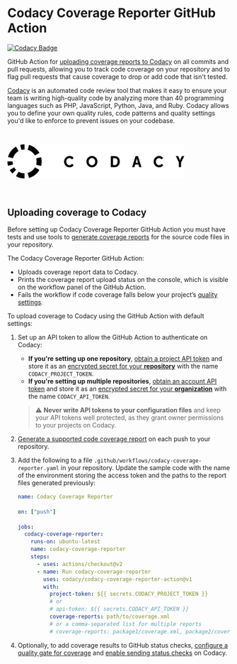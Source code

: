 # Codacy Coverage Reporter GitHub Action

[![Codacy Badge](https://app.codacy.com/project/badge/Grade/db5eda4c50b24c008b2c19f1117c9cef)](https://www.codacy.com/gh/codacy/codacy-coverage-reporter-action/dashboard?utm_source=github.com&amp;utm_medium=referral&amp;utm_content=codacy/codacy-coverage-reporter-action&amp;utm_campaign=Badge_Grade)

GitHub Action for [uploading coverage reports to Codacy](https://docs.codacy.com/coverage-reporter/#uploading-coverage) on all commits and pull requests, allowing you to track code coverage on your repository and to flag pull requests that cause coverage to drop or add code that isn't tested.

[Codacy](https://www.codacy.com/) is an automated code review tool that makes it easy to ensure your team is writing high-quality code by analyzing more than 40 programming languages such as PHP, JavaScript, Python, Java, and Ruby. Codacy allows you to define your own quality rules, code patterns and quality settings you'd like to enforce to prevent issues on your codebase.

<br/>

<a href="https://www.codacy.com" target="_blank"><img src="images/codacy-logo.svg" alt="Codacy" width="400"/></a>

<br/>

## Uploading coverage to Codacy

Before setting up Codacy Coverage Reporter GitHub Action you must have tests and use tools to [generate coverage reports](https://docs.codacy.com/coverage-reporter/#generating-coverage) for the source code files in your repository.

The Codacy Coverage Reporter GitHub Action:

-   Uploads coverage report data to Codacy.
-   Prints the coverage report upload status on the console, which is visible on the workflow panel of the GitHub Action.
-   Fails the workflow if code coverage falls below your project’s [quality settings](https://docs.codacy.com/repositories-configure/adjusting-quality-settings/#gates).

To upload coverage to Codacy using the GitHub Action with default settings:

1.  Set up an API token to allow the GitHub Action to authenticate on Codacy:

    -   **If you're setting up one repository**, [obtain a project API token](https://docs.codacy.com/codacy-api/api-tokens/#project-api-tokens) and store it as an [encrypted secret for your **repository**](https://docs.github.com/actions/reference/encrypted-secrets#creating-encrypted-secrets-for-a-repository) with the name `CODACY_PROJECT_TOKEN`.
    -   **If you're setting up multiple repositories**, [obtain an account API token](https://docs.codacy.com/codacy-api/api-tokens/#account-api-tokens) and store it as an [encrypted secret for your **organization**](https://docs.github.com/en/actions/reference/encrypted-secrets#creating-encrypted-secrets-for-an-organization) with the name `CODACY_API_TOKEN`.

    > ⚠️ **Never write API tokens to your configuration files** and keep your API tokens well protected, as they grant owner permissions to your projects on Codacy.

2.  [Generate a supported code coverage report](https://docs.codacy.com/coverage-reporter/#generating-coverage) on each push to your repository.

3.  Add the following to a file `.github/workflows/codacy-coverage-reporter.yaml` in your repository. Update the sample code with the name of the environment storing the access token and the paths to the report files generated previously:

    ```yaml
    name: Codacy Coverage Reporter

    on: ["push"]

    jobs:
      codacy-coverage-reporter:
        runs-on: ubuntu-latest
        name: codacy-coverage-reporter
        steps:
          - uses: actions/checkout@v2
          - name: Run codacy-coverage-reporter
            uses: codacy/codacy-coverage-reporter-action@v1
            with:
              project-token: ${{ secrets.CODACY_PROJECT_TOKEN }}
              # or
              # api-token: ${{ secrets.CODACY_API_TOKEN }}
              coverage-reports: path/to/coverage.xml
              # or a comma-separated list for multiple reports
              # coverage-reports: package1/coverage.xml, package2/coverage.xml
    ```


5.  Optionally, to add coverage results to GitHub status checks, [configure a quality gate for coverage](https://docs.codacy.com/repositories-configure/integrations/github-integration/#status-checks) and [enable sending status checks](https://docs.codacy.com/repositories-configure/integrations/github-integration/#status-checks) on Codacy.

